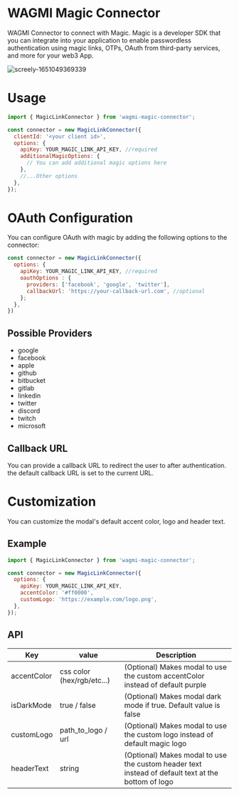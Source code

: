 # WAGMI Magic Connector

WAGMI Connector to connect with Magic. Magic is a developer SDK that you can integrate into your application to enable passwordless authentication using magic links, OTPs, OAuth from third-party services, and more for your web3 App.

![screely-1651049369339](https://user-images.githubusercontent.com/52039218/165480064-59671e3f-90fb-4387-a408-1055055ad8d3.png)

# Usage

```javascript
import { MagicLinkConnector } from 'wagmi-magic-connector';

const connector = new MagicLinkConnector({
  clientId: '<your client id>',
  options: {
    apiKey: YOUR_MAGIC_LINK_API_KEY, //required
    additionalMagicOptions: {
      // You can add additional magic options here
    },
    //...Other options
  },
});
```

# OAuth Configuration

You can configure OAuth with magic by adding the following options to the connector:

```javascript
const connector = new MagicLinkConnector({
  options: {
    apiKey: YOUR_MAGIC_LINK_API_KEY, //required
    oauthOptions : {
      providers: ['facebook', 'google', 'twitter'],
      callbackUrl: 'https://your-callback-url.com', //optional
    };
  },
})
```

## Possible Providers

- google
- facebook
- apple
- github
- bitbucket
- gitlab
- linkedin
- twitter
- discord
- twitch
- microsoft

## Callback URL

You can provide a callback URL to redirect the user to after authentication. the default callback URL is set to the current URL.

# Customization

You can customize the modal's default accent color, logo and header text.

## Example

```javascript
import { MagicLinkConnector } from 'wagmi-magic-connector';

const connector = new MagicLinkConnector({
  options: {
    apiKey: YOUR_MAGIC_LINK_API_KEY,
    accentColor: '#ff0000',
    customLogo: 'https://example.com/logo.png',
  },
});
```

## API

| Key         | value                      | Description                                                                                        |
| ----------- | -------------------------- | -------------------------------------------------------------------------------------------------- |
| accentColor | css color (hex/rgb/etc...) | (Optional) Makes modal to use the custom accentColor instead of default purple                     |
| isDarkMode  | true / false               | (Optional) Makes modal dark mode if true. Default value is false                                   |
| customLogo  | path_to_logo / url         | (Optional) Makes modal to use the custom logo instead of default magic logo                        |
| headerText  | string                     | (Optional) Makes modal to use the custom header text instead of default text at the bottom of logo |
